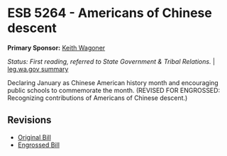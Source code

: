 # ESB 5264 - Americans of Chinese descent
**Primary Sponsor:** [Keith Wagoner](/person/leg/keith.wagoner.md)

*Status: First reading, referred to State Government & Tribal Relations.* | [leg.wa.gov summary](https://app.leg.wa.gov/billsummary?BillNumber=5264&Year=2021)

Declaring January as Chinese American history month and encouraging public schools to commemorate the month. (REVISED FOR ENGROSSED: Recognizing contributions of Americans of Chinese descent.)

## Revisions
* [Original Bill](1/)
* [Engrossed Bill](1/)